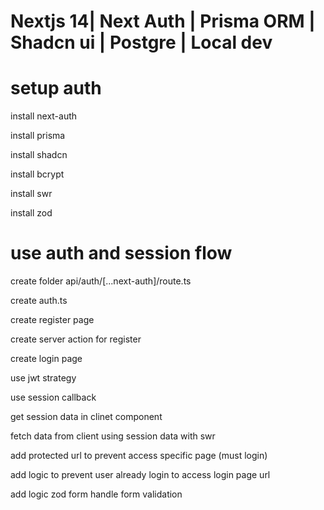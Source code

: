 # Nextjs 14| Next Auth | Prisma ORM | Shadcn ui | Postgre | Local dev

# setup auth

install next-auth

install prisma

install shadcn

install bcrypt

install swr

install zod

# use auth and session flow

create folder api/auth/[...next-auth]/route.ts

create auth.ts

create register page

create server action for register

create login page

use jwt strategy

use session callback

get session data in clinet component

fetch data from client using session data with swr

add protected url to prevent access specific page (must login)

add logic to prevent user already login to access login page url

add logic zod form handle form validation